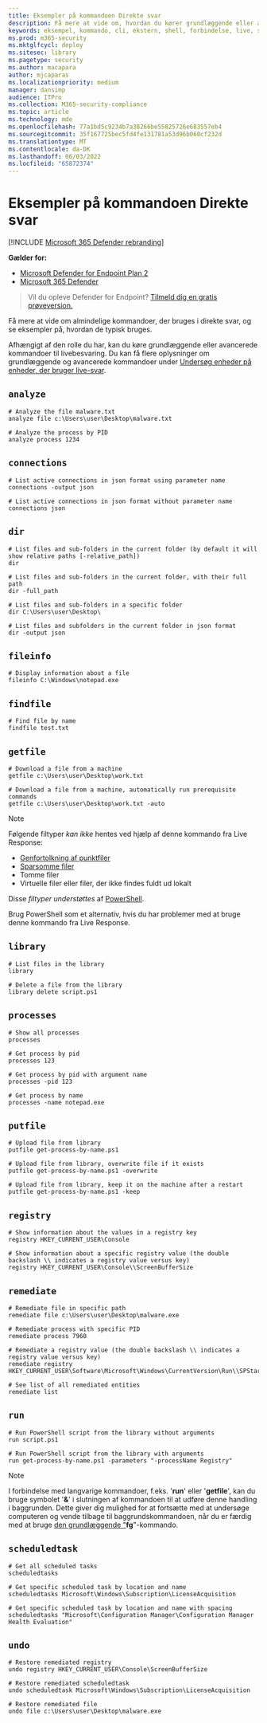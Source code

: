 ```yaml
---
title: Eksempler på kommandoen Direkte svar
description: Få mere at vide om, hvordan du kører grundlæggende eller avancerede kommandoer til direkte svar for Microsoft Defender for Endpoint, og se eksempler på, hvordan de bruges.
keywords: eksempel, kommando, cli, ekstern, shell, forbindelse, live, svar, realtid, kommando, script, afhjælpe, jage, eksport, log, slip, download, fil
ms.prod: m365-security
ms.mktglfcycl: deploy
ms.sitesec: library
ms.pagetype: security
ms.author: macapara
author: mjcaparas
ms.localizationpriority: medium
manager: dansimp
audience: ITPro
ms.collection: M365-security-compliance
ms.topic: article
ms.technology: mde
ms.openlocfilehash: 77a1bd5c9234b7a38266be55825726e683557eb4
ms.sourcegitcommit: 35f167725bec5fd4fe131781a53d96b060cf232d
ms.translationtype: MT
ms.contentlocale: da-DK
ms.lasthandoff: 06/03/2022
ms.locfileid: "65872374"
---
```

# <a name="live-response-command-examples"></a>Eksempler på kommandoen Direkte svar

[!INCLUDE [Microsoft 365 Defender rebranding](../../includes/microsoft-defender.md)]


**Gælder for:**
- [Microsoft Defender for Endpoint Plan 2](https://go.microsoft.com/fwlink/p/?linkid=2154037)
- [Microsoft 365 Defender](https://go.microsoft.com/fwlink/?linkid=2118804)

> Vil du opleve Defender for Endpoint? [Tilmeld dig en gratis prøveversion.](https://signup.microsoft.com/create-account/signup?products=7f379fee-c4f9-4278-b0a1-e4c8c2fcdf7e&ru=https://aka.ms/MDEp2OpenTrial?ocid=docs-wdatp-investigateip-abovefoldlink)

Få mere at vide om almindelige kommandoer, der bruges i direkte svar, og se eksempler på, hvordan de typisk bruges.

Afhængigt af den rolle du har, kan du køre grundlæggende eller avancerede kommandoer til livebesvaring. Du kan få flere oplysninger om grundlæggende og avancerede kommandoer under [Undersøg enheder på enheder, der bruger live-svar](live-response.md).

## `analyze`

```console
# Analyze the file malware.txt
analyze file c:\Users\user\Desktop\malware.txt
```

```console
# Analyze the process by PID
analyze process 1234
```

## `connections`

```console
# List active connections in json format using parameter name
connections -output json
```

```console
# List active connections in json format without parameter name
connections json
```

## `dir`

```console
# List files and sub-folders in the current folder (by default it will show relative paths [-relative_path])
dir
```

```console
# List files and sub-folders in the current folder, with their full path
dir -full_path
```

```console
# List files and sub-folders in a specific folder
dir C:\Users\user\Desktop\
```

```console
# List files and subfolders in the current folder in json format
dir -output json
```

## `fileinfo`

```console
# Display information about a file
fileinfo C:\Windows\notepad.exe
```

## `findfile`

```console
# Find file by name
findfile test.txt
```

## `getfile`

```console
# Download a file from a machine
getfile c:\Users\user\Desktop\work.txt
```

```console
# Download a file from a machine, automatically run prerequisite commands
getfile c:\Users\user\Desktop\work.txt -auto
```

> [!NOTE]
>
> Følgende filtyper *kan ikke* hentes ved hjælp af denne kommando fra Live Response:
>
> - [Genfortolkning af punktfiler](/windows-hardware/drivers/ifs/reparse-points)
> - [Sparsomme filer](/windows-server/administration/windows-commands/fsutil-sparse)
> - Tomme filer
> - Virtuelle filer eller filer, der ikke findes fuldt ud lokalt
>
> Disse *filtyper understøttes* af [PowerShell](/powershell/scripting/overview).
>
> Brug PowerShell som et alternativ, hvis du har problemer med at bruge denne kommando fra Live Response.

## `library`

```console
# List files in the library
library
```

```console
# Delete a file from the library
library delete script.ps1
```

## `processes`

```console
# Show all processes
processes
```

```console
# Get process by pid
processes 123
```

```console
# Get process by pid with argument name
processes -pid 123
```

```console
# Get process by name
processes -name notepad.exe
```

## `putfile`

```console
# Upload file from library
putfile get-process-by-name.ps1
```

```console
# Upload file from library, overwrite file if it exists
putfile get-process-by-name.ps1 -overwrite
```

```console
# Upload file from library, keep it on the machine after a restart
putfile get-process-by-name.ps1 -keep
```

## `registry`

```console
# Show information about the values in a registry key
registry HKEY_CURRENT_USER\Console
```

```console
# Show information about a specific registry value (the double backslash \\ indicates a registry value versus key)
registry HKEY_CURRENT_USER\Console\\ScreenBufferSize
```


## `remediate`

```console
# Remediate file in specific path
remediate file c:\Users\user\Desktop\malware.exe
```

```console
# Remediate process with specific PID
remediate process 7960
```

```console
# Remediate a registry value (the double backslash \\ indicates a registry value versus key)
remediate registry HKEY_CURRENT_USER\Software\Microsoft\Windows\CurrentVersion\Run\\SPStartup
```

```console
# See list of all remediated entities
remediate list
```

## `run`

```console
# Run PowerShell script from the library without arguments
run script.ps1
```

```console
# Run PowerShell script from the library with arguments
run get-process-by-name.ps1 -parameters "-processName Registry"
```

> [!NOTE]
>
> I forbindelse med langvarige kommandoer, f.eks. '**run**' eller '**getfile**', kan du bruge symbolet '**&**' i slutningen af kommandoen til at udføre denne handling i baggrunden.
> Dette giver dig mulighed for at fortsætte med at undersøge computeren og vende tilbage til baggrundskommandoen, når du er færdig med at bruge [den grundlæggende "](live-response.md#basic-commands)**fg**"-kommando.

## `scheduledtask`

```console
# Get all scheduled tasks
scheduledtasks
```

```console
# Get specific scheduled task by location and name
scheduledtasks Microsoft\Windows\Subscription\LicenseAcquisition
```

```console
# Get specific scheduled task by location and name with spacing
scheduledtasks "Microsoft\Configuration Manager\Configuration Manager Health Evaluation"
```

## `undo`

```console
# Restore remediated registry
undo registry HKEY_CURRENT_USER\Console\ScreenBufferSize
```

```console
# Restore remediated scheduledtask
undo scheduledtask Microsoft\Windows\Subscription\LicenseAcquisition
```

```console
# Restore remediated file
undo file c:\Users\user\Desktop\malware.exe
```
